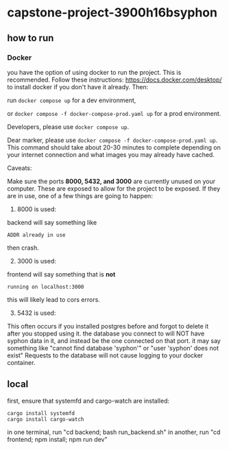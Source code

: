 # capstone-project-3900h16bsyphon

## how to run
### Docker
you have the option of using docker to run the project. This is recommended. Follow these instructions: https://docs.docker.com/desktop/ to install docker if you don't have it already.
Then:

run `docker compose up` for a dev environment,


or `docker compose -f docker-compose-prod.yaml up` for a prod environment.

Developers, please use `docker compose up`.

Dear marker, please use `docker compose -f docker-compose-prod.yaml up`. This command should take about 20-30 minutes to complete depending on your internet connection and what images you may already have cached.

Caveats:

Make sure the ports **8000, 5432, and 3000** are currently unused on your computer. These are exposed to allow
for the project to be exposed. If they are in use, one of a few things are going to happen:


1. 8000 is used:

backend will say something like
```
ADDR already in use
```
then crash.

2. 3000 is used:

frontend will say something that is **not**
```
running on localhost:3000
```
this will likely lead to cors errors.

3. 5432 is used:


This often occurs if you installed postgres before and forgot to delete it after you stopped using it. 
the database you connect to will NOT have syphon data in it, and instead be the one connected on that port. 
it may say something like "cannot find database 'syphon'" or "user 'syphon' does not exist"
Requests to the database will not cause logging to your docker container.

## local
first, ensure that systemfd and cargo-watch are installed:
```
cargo install systemfd
cargo install cargo-watch
```
in one terminal, run "cd backend; bash run_backend.sh"
in another, run "cd frontend; npm install; npm run dev"
